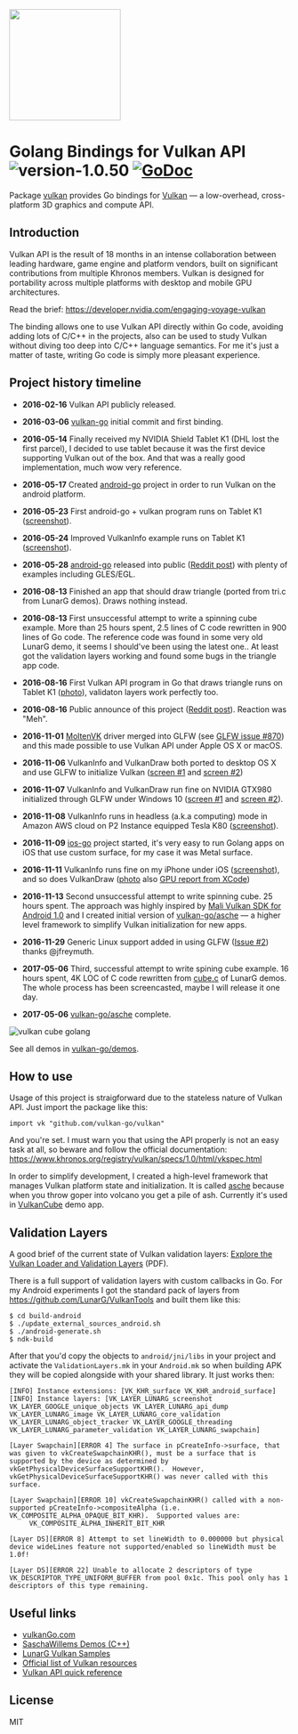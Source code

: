 <img src="https://cl.ly/2H2E3c0T1X16/Vulkan_500px_Mar15.png" width="200">

# Golang Bindings for Vulkan API ![version-1.0.50](https://img.shields.io/badge/version-1.0.50-lightgrey.svg) [![GoDoc](https://godoc.org/github.com/vulkan-go/vulkan?status.svg)](https://godoc.org/github.com/vulkan-go/vulkan)

Package [vulkan](https://github.com/vulkan-go/vulkan) provides Go bindings for [Vulkan](https://www.khronos.org/vulkan/) — a low-overhead, cross-platform 3D graphics and compute API.

## Introduction

Vulkan API is the result of 18 months in an intense collaboration between leading hardware, game engine and platform vendors, built on significant contributions from multiple Khronos members. Vulkan is designed for portability across multiple platforms with desktop and mobile GPU architectures.

Read the brief: https://developer.nvidia.com/engaging-voyage-vulkan

The binding allows one to use Vulkan API directly within Go code, avoiding
adding lots of C/C++ in the projects, also can be used to study Vulkan without
diving too deep into C/C++ language semantics. For me it's just a matter of
taste, writing Go code is simply more pleasant experience.

## Project history timeline

* **2016-02-16** Vulkan API publicly released.

* **2016-03-06** [vulkan-go](https://github.com/vulkan-go) initial commit and first binding.

* **2016-05-14** Finally received my NVIDIA Shield Tablet K1 (DHL lost the first parcel), I decided to use tablet because it was the first device supporting Vulkan out of the box. And that was a really good implementation, much wow very reference.

* **2016-05-17** Created [android-go](https://github.com/android-go) project in order to run Vulkan on the android platform.

* **2016-05-23** First android-go + vulkan program runs on Tablet K1 ([screenshot](http://dl.xlab.is/vulkan/screens/first-android-vulkaninfo.png)).

* **2016-05-24** Improved VulkanInfo example runs on Tablet K1 ([screenshot](http://dl.xlab.is/vulkan/screens/improved-android-vulkaninfo.png)).

* **2016-05-28** [android-go](https://github.com/android-go) released into public ([Reddit post](https://www.reddit.com/r/golang/comments/4lgttr/full_golang_bindings_for_android_ndk_api_with/)) with plenty of examples including GLES/EGL.

* **2016-08-13** Finished an app that should draw triangle (ported from tri.c from LunarG demos). Draws nothing instead.

* **2016-08-13** First unsuccessful attempt to write a spinning cube example. More than 25 hours spent, 2.5 lines of C code rewritten in 900 lines of Go code. The reference code was found in some very old LunarG demo, it seems I should've been using the latest one.. At least got the validation layers working and found some bugs in the triangle app code.

* **2016-08-16** First Vulkan API program in Go that draws triangle runs on Tablet K1 ([photo](http://dl.xlab.is/vulkan/screens/first-android-vulkandraw.jpg)), validaton layers work perfectly too.

* **2016-08-16** Public announce of this project ([Reddit post](https://www.reddit.com/r/golang/comments/4y2dj4/golang_bindings_for_vulkan_api_with_demos/)). Reaction was "Meh".

* **2016-11-01** [MoltenVK](https://moltengl.com/moltenvk/) driver merged into GLFW (see [GLFW issue #870](https://github.com/glfw/glfw/issues/870)) and this made possible to use Vulkan API under Apple OS X or macOS.

* **2016-11-06** VulkanInfo and VulkanDraw both ported to desktop OS X and use GLFW to initialize Vulkan ([screen #1](http://dl.xlab.is/vulkan/screens/first-moltenvk-vulkaninfo.png) and [screen #2](http://dl.xlab.is/vulkan/screens/first-moltenvk-vulkandraw.png))

* **2016-11-07** VulkanInfo and VulkanDraw run fine on NVIDIA GTX980 initialized through GLFW under Windows 10 ([screen #1](http://dl.xlab.is/vulkan/screens/first-windows-vulkaninfo.png) and [screen #2](http://dl.xlab.is/vulkan/screens/first-windows-vulkandraw.png)).

* **2016-11-08** VulkanInfo runs in headless (a.k.a computing) mode in Amazon AWS cloud on P2 Instance equipped Tesla K80 ([screenshot](http://dl.xlab.is/vulkan/screens/first-amazon-vulkaninfo.png)).

* **2016-11-09** [ios-go](https://github.com/xlab/ios-go) project started, it's very easy to run Golang apps on iOS that use custom surface, for my case it was Metal surface.

* **2016-11-11** VulkanInfo runs fine on my iPhone under iOS ([screenshot](http://dl.xlab.is/vulkan/screens/first-ios-vulkaninfo.png)), and so does VulkanDraw ([photo](http://dl.xlab.is/vulkan/screens/first-ios-vulkandraw.jpg) also [GPU report from XCode](http://dl.xlab.is/vulkan/screens/gpureport-ios-vulkandraw.png))

* **2016-11-13** Second unsuccessful attempt to write spinning cube. 25 hours spent. The approach was highly inspired by [Mali Vulkan SDK for Android 1.0](http://malideveloper.arm.com/downloads/deved/tutorial/SDK/Vulkan/1.0/index.html) and I created initial version of [vulkan-go/asche](https://github.com/vulkan-go/asche) — a higher level framework to simplify Vulkan initialization for new apps.

* **2016-11-29** Generic Linux support added in using GLFW ([Issue #2](https://github.com/vulkan-go/vulkan/issues/2)) thanks @jfreymuth.

* **2017-05-06** Third, successful attempt to write spining cube example. 16 hours spent, 4K LOC of C code rewritten from [cube.c](https://github.com/LunarG/VulkanSamples/blob/master/demos/cube.c) of LunarG demos. The whole process has been screencasted, maybe I will release it one day.

* **2017-05-06** [vulkan-go/asche](https://github.com/vulkan-go/asche) complete.

![vulkan cube golang](http://dl.xlab.is/vulkan/screens/cube.gif)

See all demos in [vulkan-go/demos](https://github.com/vulkan-go/demos).

## How to use

Usage of this project is straigforward due to the stateless nature of Vulkan API.
Just import the package like this:

```
import vk "github.com/vulkan-go/vulkan"
```

And you're set. I must warn you that using the API properly is not an easy task at all, so beware and follow the official documentation: https://www.khronos.org/registry/vulkan/specs/1.0/html/vkspec.html 

In order to simplify development, I created a high-level framework that manages Vulkan platform state and initialization. It is called [asche](https://github.com/vulkan-go/asche) because when you throw goper into volcano you get a pile of ash. Currently it's used in [VulkanCube](https://github.com/vulkan-go/demos/blob/master/vulkancube/vulkancube_android/main.go) demo app.

## Validation Layers

A good brief of the current state of Vulkan validation layers: [Explore the Vulkan Loader and Validation Layers](https://lunarg.com/wp-content/uploads/2016/07/lunarg-birds-feather-session-siggraph-july-26-2016.pdf) (PDF).

There is a full support of validation layers with custom callbacks in Go. For my Android experiments I got the standard pack of layers from https://github.com/LunarG/VulkanTools and built them like this:

```
$ cd build-android
$ ./update_external_sources_android.sh
$ ./android-generate.sh
$ ndk-build
```

After that you'd copy the objects to `android/jni/libs` in your project and activate the `ValidationLayers.mk` in your `Android.mk` so when building APK they will be copied alongside with your shared library. It just works then:

```
[INFO] Instance extensions: [VK_KHR_surface VK_KHR_android_surface]
[INFO] Instance layers: [VK_LAYER_LUNARG_screenshot VK_LAYER_GOOGLE_unique_objects VK_LAYER_LUNARG_api_dump VK_LAYER_LUNARG_image VK_LAYER_LUNARG_core_validation VK_LAYER_LUNARG_object_tracker VK_LAYER_GOOGLE_threading VK_LAYER_LUNARG_parameter_validation VK_LAYER_LUNARG_swapchain]

[Layer Swapchain][ERROR 4] The surface in pCreateInfo->surface, that was given to vkCreateSwapchainKHR(), must be a surface that is supported by the device as determined by vkGetPhysicalDeviceSurfaceSupportKHR().  However, vkGetPhysicalDeviceSurfaceSupportKHR() was never called with this surface.

[Layer Swapchain][ERROR 10] vkCreateSwapchainKHR() called with a non-supported pCreateInfo->compositeAlpha (i.e. VK_COMPOSITE_ALPHA_OPAQUE_BIT_KHR).  Supported values are:
     VK_COMPOSITE_ALPHA_INHERIT_BIT_KHR

[Layer DS][ERROR 8] Attempt to set lineWidth to 0.000000 but physical device wideLines feature not supported/enabled so lineWidth must be 1.0f!

[Layer DS][ERROR 22] Unable to allocate 2 descriptors of type VK_DESCRIPTOR_TYPE_UNIFORM_BUFFER from pool 0x1c. This pool only has 1 descriptors of this type remaining.
```

## Useful links

* [vulkanGo.com](https://vulkanGo.com)
* [SaschaWillems Demos (C++)](https://github.com/SaschaWillems/Vulkan)
* [LunarG Vulkan Samples](https://github.com/LunarG/VulkanSamples)
* [Official list of Vulkan resources](https://www.khronos.org/vulkan/resources)
* [Vulkan API quick reference](https://www.khronos.org/registry/vulkan/specs/1.0/refguide/Vulkan-1.0-web.pdf)

## License

MIT
